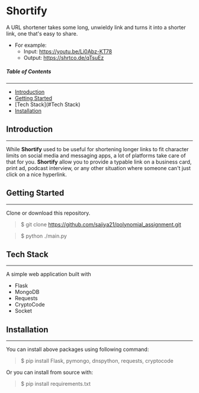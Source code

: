 # Shortify

A URL shortener takes some long, unwieldy link and turns it into a shorter link, one that's easy to share.

- For example:
  - Input: https://youtu.be/Li0Abz-KT78
  - Output: https://shrtco.de/qTsuEz
   
  
##### Table of Contents
___
- [Introduction](#Introduction)  
- [Getting Started](#Getting-Started)  
- [Tech Stack](#Tech Stack)
- [Installation](Installation)
    

## Introduction
___
While **Shortify** used to be useful for shortening longer links to fit character limits on social media and messaging apps, a lot of platforms take care of that for you. **Shortify** allow you to provide a typable link on a business card, print ad, podcast interview, or any other situation where someone can't just click on a nice hyperlink. 

## Getting Started
___
Clone or download this repository.
> $ git clone https://github.com/sajiya21/polynomial_assignment.git 

> $ python ./main.py

## Tech Stack
___
A simple web application built with

- Flask  
- MongoDB
- Requests
- CryptoCode
- Socket

## Installation
___
You can install above packages using following command:
> $ pip install Flask, pymongo, dnspython, requests, cryptocode

Or you can install from source with:
> $ pip install requirements.txt